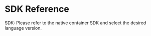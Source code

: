 
# SDK Reference

SDK: Please refer to the native container SDK and select the desired language version.
